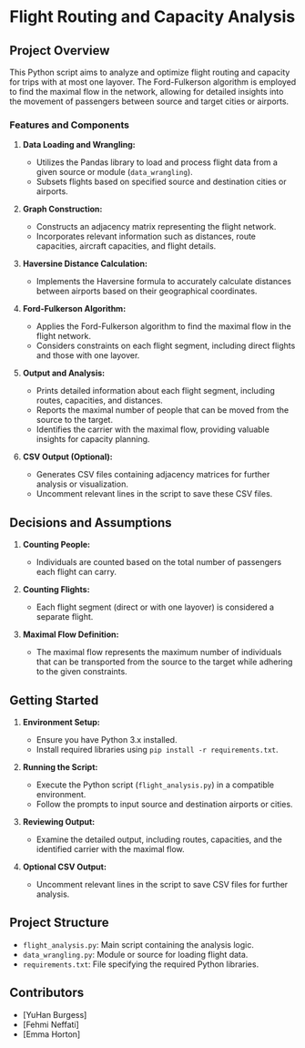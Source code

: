 # Flight Routing and Capacity Analysis

## Project Overview

This Python script aims to analyze and optimize flight routing and capacity for trips with at most one layover. The Ford-Fulkerson algorithm is employed to find the maximal flow in the network, allowing for detailed insights into the movement of passengers between source and target cities or airports.

### Features and Components

1. **Data Loading and Wrangling:**
   - Utilizes the Pandas library to load and process flight data from a given source or module (`data_wrangling`).
   - Subsets flights based on specified source and destination cities or airports.

2. **Graph Construction:**
   - Constructs an adjacency matrix representing the flight network.
   - Incorporates relevant information such as distances, route capacities, aircraft capacities, and flight details.

3. **Haversine Distance Calculation:**
   - Implements the Haversine formula to accurately calculate distances between airports based on their geographical coordinates.

4. **Ford-Fulkerson Algorithm:**
   - Applies the Ford-Fulkerson algorithm to find the maximal flow in the flight network.
   - Considers constraints on each flight segment, including direct flights and those with one layover.

5. **Output and Analysis:**
   - Prints detailed information about each flight segment, including routes, capacities, and distances.
   - Reports the maximal number of people that can be moved from the source to the target.
   - Identifies the carrier with the maximal flow, providing valuable insights for capacity planning.

6. **CSV Output (Optional):**
   - Generates CSV files containing adjacency matrices for further analysis or visualization.
   - Uncomment relevant lines in the script to save these CSV files.

## Decisions and Assumptions

1. **Counting People:**
   - Individuals are counted based on the total number of passengers each flight can carry.

2. **Counting Flights:**
   - Each flight segment (direct or with one layover) is considered a separate flight.

3. **Maximal Flow Definition:**
   - The maximal flow represents the maximum number of individuals that can be transported from the source to the target while adhering to the given constraints.

## Getting Started

1. **Environment Setup:**
   - Ensure you have Python 3.x installed.
   - Install required libraries using `pip install -r requirements.txt`.

2. **Running the Script:**
   - Execute the Python script (`flight_analysis.py`) in a compatible environment.
   - Follow the prompts to input source and destination airports or cities.

3. **Reviewing Output:**
   - Examine the detailed output, including routes, capacities, and the identified carrier with the maximal flow.

4. **Optional CSV Output:**
   - Uncomment relevant lines in the script to save CSV files for further analysis.

## Project Structure

- `flight_analysis.py`: Main script containing the analysis logic.
- `data_wrangling.py`: Module or source for loading flight data.
- `requirements.txt`: File specifying the required Python libraries.

## Contributors

- [YuHan Burgess]
- [Fehmi Neffati]
- [Emma Horton]
